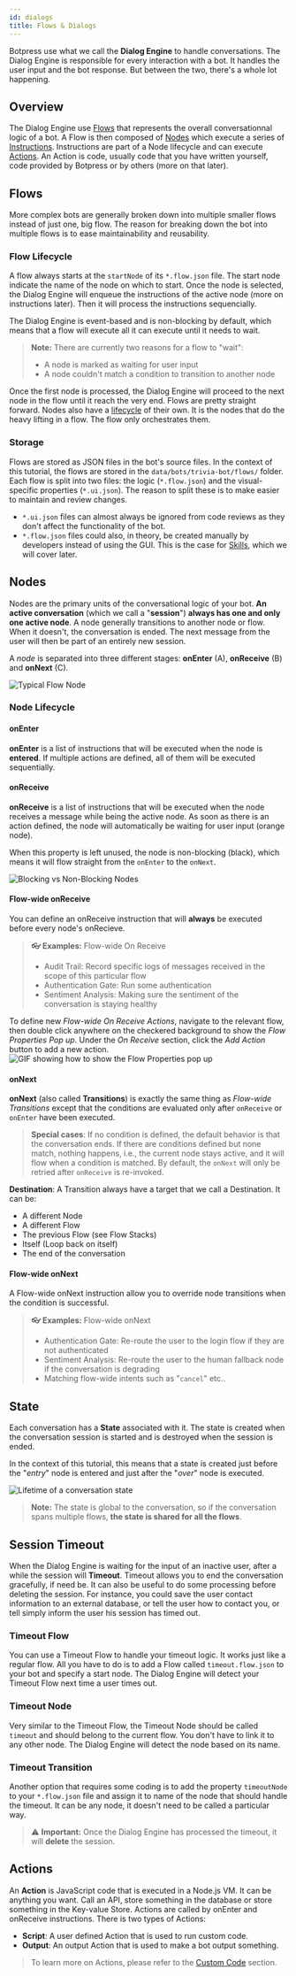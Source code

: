 ```yaml
---
id: dialogs
title: Flows & Dialogs
---
```


Botpress use what we call the **Dialog Engine** to handle conversations. The Dialog Engine is responsible for every interaction with a bot. It handles the user input and the bot response. But between the two, there's a whole lot happening.

## Overview

The Dialog Engine use [Flows](#flows) that represents the overall conversationnal logic of a bot. A Flow is then composed of [Nodes](#nodes) which execute a series of [Instructions](#node-lifecycle). Instructions are part of a Node lifecycle and can execute [Actions](#actions). An Action is code, usually code that you have written yourself, code provided by Botpress or by others (more on that later).

## Flows

More complex bots are generally broken down into multiple smaller flows instead of just one, big flow. The reason for breaking down the bot into multiple flows is to ease maintainability and reusability.

### Flow Lifecycle

A flow always starts at the `startNode` of its `*.flow.json` file. The start node indicate the name of the node on which to start. Once the node is selected, the Dialog Engine will enqueue the instructions of the active node (more on instructions later). Then it will process the instructions sequencially.

The Dialog Engine is event-based and is non-blocking by default, which means that a flow will execute all it can execute until it needs to wait.

> **Note:** There are currently two reasons for a flow to "wait":
>
> - A node is marked as waiting for user input
> - A node couldn't match a condition to transition to another node

Once the first node is processed, the Dialog Engine will proceed to the next node in the flow until it reach the very end. Flows are pretty straight forward. Nodes also have a [lifecycle](#node-lifecycle) of their own. It is the nodes that do the heavy lifting in a flow. The flow only orchestrates them.

### Storage

Flows are stored as JSON files in the bot's source files. In the context of this tutorial, the flows are stored in the `data/bots/trivia-bot/flows/` folder. Each flow is split into two files: the logic (`*.flow.json`) and the visual-specific properties (`*.ui.json`). The reason to split these is to make easier to maintain and review changes.

- `*.ui.json` files can almost always be ignored from code reviews as they don't affect the functionality of the bot.
- `*.flow.json` files could also, in theory, be created manually by developers instead of using the GUI. This is the case for [Skills](./skills), which we will cover later.

## Nodes

Nodes are the primary units of the conversational logic of your bot. **An active conversation** (which we call a "**session**") **always has one and only one active node**. A node generally transitions to another node or flow. When it doesn't, the conversation is ended. The next message from the user will then be part of an entirely new session.

A _node_ is separated into three different stages: **onEnter** (A), **onReceive** (B) and **onNext** (C).

![Typical Flow Node](assets/flow_node.png)

### Node Lifecycle

#### onEnter

**onEnter** is a list of instructions that will be executed when the node is **entered**. If multiple actions are defined, all of them will be executed sequentially.

#### onReceive

**onReceive** is a list of instructions that will be executed when the node receives a message while being the active node. As soon as there is an action defined, the node will automatically be waiting for user input (orange node).

When this property is left unused, the node is non-blocking (black), which means it will flow straight from the `onEnter` to the `onNext`.

![Blocking vs Non-Blocking Nodes](assets/node_blocking.png)

#### Flow-wide onReceive

You can define an onReceive instruction that will **always** be executed before every node's onRecieve.

> **👓 Examples:** Flow-wide On Receive
>
> - Audit Trail: Record specific logs of messages received in the scope of this particular flow
> - Authentication Gate: Run some authentication
> - Sentiment Analysis: Making sure the sentiment of the conversation is staying healthy

To define new _Flow-wide On Receive Actions_, navigate to the relevant flow, then double click anywhere on the checkered background to show the _Flow Properties Pop up_. Under the _On Receive_ section, click the _Add Action_ button to add a new action.
![GIF showing how to show the Flow Properties pop up](assets/GettingStarted_TriviaFlows_FlowWideOnReceive.gif)

#### onNext

**onNext** (also called **Transitions**) is exactly the same thing as _Flow-wide Transitions_ except that the conditions are evaluated only after `onReceive` or `onEnter` have been executed.

> **Special cases**: If no condition is defined, the default behavior is that the conversation ends.
> If there are conditions defined but none match, nothing happens, i.e., the current node stays active, and it will flow when a condition is matched. By default, the `onNext` will only be retried after `onReceive` is re-invoked.

**Destination**: A Transition always have a target that we call a Destination. It can be:

- A different Node
- A different Flow
- The previous Flow (see Flow Stacks)
- Itself (Loop back on itself)
- The end of the conversation

#### Flow-wide onNext

A Flow-wide onNext instruction allow you to override node transitions when the condition is successful.

> **👓 Examples:** Flow-wide onNext
>
> - Authentication Gate: Re-route the user to the login flow if they are not authenticated
> - Sentiment Analysis: Re-route the user to the human fallback node if the conversation is degrading
> - Matching flow-wide intents such as "`cancel`" etc..

## State

Each conversation has a **State** associated with it. The state is created when the conversation session is started and is destroyed when the session is ended.

In the context of this tutorial, this means that a state is created just before the "_entry_" node is entered and just after the "_over_" node is executed.

![Lifetime of a conversation state](assets/stateLifetime.jpg)

> **Note:** The state is global to the conversation, so if the conversation spans multiple flows, **the state is shared for all the flows**.

## Session Timeout

When the Dialog Engine is waiting for the input of an inactive user, after a while the session will **Timeout**.
Timeout allows you to end the conversation gracefully, if need be. It can also be useful to do some processing before deleting the session. For instance, you could save the user contact information to an external database, or tell the user how to contact you, or tell simply inform the user his session has timed out.

### Timeout Flow

You can use a Timeout Flow to handle your timeout logic. It works just like a regular flow. All you have to do is to add a Flow called `timeout.flow.json` to your bot and specify a start node. The Dialog Engine will detect your Timeout Flow next time a user times out.

### Timeout Node

Very similar to the Timeout Flow, the Timeout Node should be called `timeout` and should belong to the current flow. You don't have to link it to any other node. The Dialog Engine will detect the node based on its name.

### Timeout Transition

Another option that requires some coding is to add the property `timeoutNode` to your `*.flow.json` file and assign it to name of the node that should handle the timeout. It can be any node, it doesn't need to be called a particular way.

> ⚠ **Important:** Once the Dialog Engine has processed the timeout, it will **delete** the session.

## Actions

An **Action** is JavaScript code that is executed in a Node.js VM. It can be anything you want. Call an API, store something in the database or store something in the Key-value Store. Actions are called by onEnter and onReceive instructions. There is two types of Actions:

- **Script**: A user defined Action that is used to run custom code.
- **Output**: An output Action that is used to make a bot output something.

> To learn more on Actions, please refer to the [Custom Code](TODO) section.
